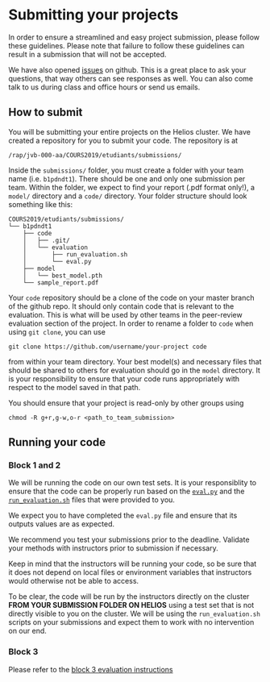 # Submitting your projects

In order to ensure a streamlined and easy project submission, please follow these guidelines. Please note that failure to follow these guidelines can result in a submission that will not be accepted.

We have also opened [issues](https://github.com/mila-iqia/ift6759/issues) on github. This is a great place to ask your questions, that way others can see responses as well. You can also come talk to us during class and office hours or send us emails.

## How to submit

You will be submitting your entire projects on the Helios cluster. We have created a repository for you to submit your code. The repository is at

`/rap/jvb-000-aa/COURS2019/etudiants/submissions/`

Inside the `submissions/` folder, you must create a folder with your team name (i.e. `b1pdndt1`). There should be one and only one submission per team. Within the folder, we expect to find your report (.pdf format only!), a `model/` directory and a `code/` directory. Your folder structure should look something like this:

```
COURS2019/etudiants/submissions/
└── b1pdndt1
    ├── code
    │   ├── .git/
    │   └── evaluation
    │       ├── run_evaluation.sh
    │       └── eval.py
    ├── model
    │   └── best_model.pth
    └── sample_report.pdf

```

Your `code` repository should be a clone of the code on your master branch of the github repo. It should only contain code that is relevant to the evaluation. This is what will be used by other teams in the peer-review evaluation section of the project. In order to rename a folder to `code` when using `git clone`, you can use

`git clone https://github.com/username/your-project code`

from within your team directory. Your best model(s) and necessary files that should be shared to others for evaluation should go in the `model` directory. It is your responsibility to ensure that your code runs appropriately with respect to the model saved in that path.

You should ensure that your project is read-only by other groups using

`chmod -R g+r,g-w,o-r <path_to_team_submission>`

## Running your code

### Block 1 and 2
We will be running the code on our own test sets. It is your responsiblity to ensure that the code can be properly run based on the [`eval.py`](https://github.com/mila-iqia/digit-detection/tree/master/project/evaluation/code/eval.py) and the [`run_evaluation.sh`](https://github.com/mila-iqia/digit-detection/tree/master/project/evaluation/code/run_evaluation.sh) files that were provided to you.

We expect you to have completed the `eval.py` file and ensure that its outputs values are as expected.

We recommend you test your submissions prior to the deadline. Validate your methods with instructors prior to submission if necessary.

Keep in mind that the instructors will be running your code, so be sure that it does not depend on local files or environment variables that instructors would otherwise not be able to access.

To be clear, the code will be run by the instructors directly on the cluster **FROM YOUR SUBMISSION FOLDER ON HELIOS** using a test set that is not directly visible to you on the cluster. We will be using the `run_evaluation.sh` scripts on your submissions and expect them to work with no intervention on our end.

### Block 3
Please refer to the [block 3 evaluation instructions](https://github.com/mila-iqia/digit-detection/tree/master/project/evaluation/code/block3_evaluation_instructions.md)
